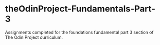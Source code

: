 # theOdinProject-Fundamentals-Part-3
Assignments completed for the foundations fundamental part 3 section of The Odin Project curriculum.
